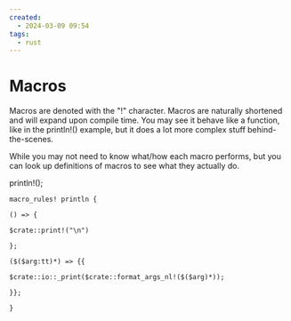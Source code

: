 ```yaml
---
created:
  - 2024-03-09 09:54
tags:
  - rust
---
```

# Macros

Macros are denoted with the "!" character.  Macros are naturally shortened and will expand upon compile time.  You may see it behave like a function, like in the println!() example, but it does a lot more complex stuff behind-the-scenes.

While you may not need to know what/how each macro performs, but you can look up definitions of macros to see what they actually do.

println!();
```
macro_rules! println {

() => {

$crate::print!("\n")

};

($($arg:tt)*) => {{

$crate::io::_print($crate::format_args_nl!($($arg)*));

}};

}
```
